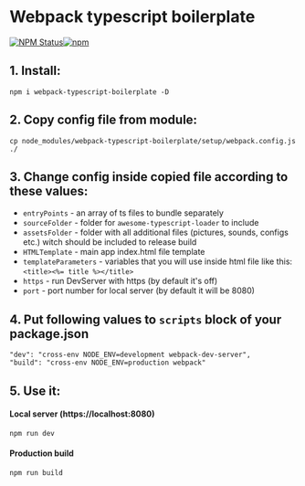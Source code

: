 # Webpack typescript boilerplate</h1></td>

<a href="https://www.npmjs.com/package/webpack-typescript-boilerplate">
    <img alt="NPM Status" src="https://img.shields.io/npm/v/webpack-typescript-boilerplate.svg?style=for-the-badge"><img alt="npm" src="https://img.shields.io/npm/dt/webpack-typescript-boilerplate?style=for-the-badge">
</a>

## 1. Install:

```
npm i webpack-typescript-boilerplate -D
```

## 2. Copy config file from module:

```
cp node_modules/webpack-typescript-boilerplate/setup/webpack.config.js ./
```

## 3. Change config inside copied file according to these values:

-   `entryPoints` - an array of ts files to bundle separately
-   `sourceFolder` - folder for `awesome-typescript-loader` to include
-   `assetsFolder` - folder with all additional files (pictures, sounds, configs etc.) witch should be included to release build
-   `HTMLTemplate` - main app index.html file template
-   `templateParameters` - variables that you will use inside html file like this: `<title><%= title %></title>`
-   `https` - run DevServer with https (by default it's off)
-   `port` - port number for local server (by default it will be 8080)

## 4. Put following values to `scripts` block of your package.json

```
"dev": "cross-env NODE_ENV=development webpack-dev-server",
"build": "cross-env NODE_ENV=production webpack"
```

## 5. Use it:

#### Local server (https://localhost:8080)

```
npm run dev
```

#### Production build

```
npm run build
```
